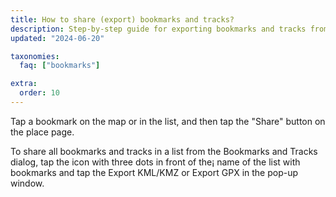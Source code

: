 ```yaml
---
title: How to share (export) bookmarks and tracks?
description: Step-by-step guide for exporting bookmarks and tracks from Organic Maps to other applications and sharing with  contacts
updated: "2024-06-20"

taxonomies:
  faq: ["bookmarks"]

extra:
  order: 10
---
```


Tap a bookmark on the map or in the list, and then tap the "Share" button on the place page.

To share all bookmarks and tracks in a list from the Bookmarks and Tracks dialog, tap the icon with three dots in front of the¡ name of the list with bookmarks and tap the Export KML/KMZ or Export GPX in the pop-up window.
